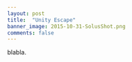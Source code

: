 ```yaml
---
layout: post
title:  "Unity Escape"
banner_image: 2015-10-31-SolusShot.png
comments: false
---
```


blabla.